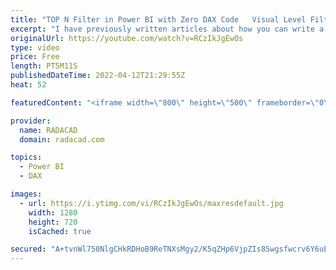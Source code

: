 ```yaml
---
title: "TOP N Filter in Power BI with Zero DAX Code   Visual Level Filter"
excerpt: "I have previously written articles about how you can write a measure in DAX that helps with TOP N filtering. However, you may not need that calculation for many situations. If all you want is just simply to get the top 10 customers based on the sales amount, or bottom 5 products, etc, then you can simply"
originalUrl: https://youtube.com/watch?v=RCzIkJgEwOs
type: video
price: Free
length: PT5M11S
publishedDateTime: 2022-04-12T21:29:55Z
heat: 52

featuredContent: "<iframe width=\"800\" height=\"500\" frameborder=\"0\" src=\"https://www.youtube.com/embed/RCzIkJgEwOs\" allow=\"accelerometer; autoplay; encrypted-media; gyroscope; picture-in-picture\" allowfullscreen></iframe>"

provider:
  name: RADACAD
  domain: radacad.com

topics:
  - Power BI
  - DAX

images:
  - url: https://i.ytimg.com/vi/RCzIkJgEwOs/maxresdefault.jpg
    width: 1280
    height: 720
    isCached: true

secured: "A+tvnWl750NlgCHkRDHoB9ReTNXsMgy2/K5qZHp6VjpZIs8Swgsfwcrv6Y6uEdIvb2vpGAWuoYqJxgLGzh5aN+5rvZaD3EW0K2IbdmIWSo9mKGtVDgM0yfWJg/vaVmOM1ctQFp6bPx/Z9yfyo5FIheNJ8nWZa2IvAcYRT/V3JHe12c4nPXBGBQoWEeQPVxkhdnMSJGHLl3Cr6WBi/xn9LcuuWzF4NAXmCA6QAT/oaNwadmGF2YGJjrymUx2XQwHzfkewE84F58G2fM0887k8HGv5zvX7M/bEXhbt/WO1rUUzSR8HD946YKa867m4XnGZYaysBChriF7WJSSwUn1d0JxNPCQ9z4ADygoc2WPRqNbI1lsOJ8mlHxMoCslZ5W2kT3XjUC7/AcjSM6jjtgPGpKKwoRCjDhddzWjivMB+8nU=;wIIrB6wh13rfFKxwrBW7Eg=="
---
```


